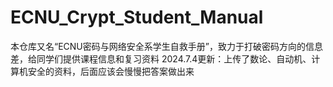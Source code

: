 # ECNU_Crypt_Student_Manual
本仓库又名“ECNU密码与网络安全系学生自救手册”，致力于打破密码方向的信息差，给同学们提供课程信息和复习资料
2024.7.4更新：上传了数论、自动机、计算机安全的资料，后面应该会慢慢把答案做出来
